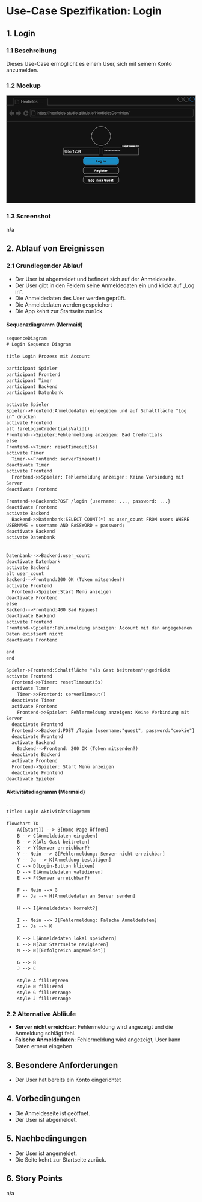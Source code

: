 # Use-Case Spezifikation: Login

## 1. Login

### 1.1 Beschreibung

Dieses Use-Case ermöglicht es einem User, sich mit seinem Konto anzumelden.

### 1.2 Mockup

![login_mockup](./login_mockup.drawio.png "login_mockup")

### 1.3 Screenshot

n/a

## 2. Ablauf von Ereignissen

### 2.1 Grundlegender Ablauf

- Der User ist abgemeldet und befindet sich auf der Anmeldeseite.
- Der User gibt in den Feldern seine Anmeldedaten ein und klickt auf „Log in“.
- Die Anmeldedaten des User werden geprüft.
- Die Anmeldedaten werden gespeichert
- Die App kehrt zur Startseite zurück.

#### Sequenzdiagramm (Mermaid)

```mermaid
sequenceDiagram
# Login Sequence Diagram

title Login Prozess mit Account

participant Spieler
participant Frontend
participant Timer
participant Backend
participant Datenbank

activate Spieler
Spieler->Frontend:Anmeldedaten eingegeben und auf Schaltfläche "Log in" drücken
activate Frontend
alt !areLoginCredentialsValid()
Frontend-->Spieler:Fehlermeldung anzeigen: Bad Credentials
else 
Frontend->>Timer: resetTimeout(5s)
activate Timer
  Timer->>Frontend: serverTimeout()
deactivate Timer
activate Frontend
  Frontend->>Spieler: Fehlermeldung anzeigen: Keine Verbindung mit Server
deactivate Frontend

Frontend->>Backend:POST /login {username: ..., password: ...}
deactivate Frontend
activate Backend
  Backend->>Datenbank:SELECT COUNT(*) as user_count FROM users WHERE USERNAME = username AND PASSWORD = password;
deactivate Backend
activate Datenbank


Datenbank-->>Backend:user_count
deactivate Datenbank
activate Backend
alt user_count
Backend-->Frontend:200 OK (Token mitsenden?)
activate Frontend
  Frontend->Spieler:Start Menü anzeigen
deactivate Frontend
else
Backend-->Frontend:400 Bad Request
deactivate Backend
activate Frontend
Frontend->Spieler:Fehlermeldung anzeigen: Account mit den angegebenen Daten existiert nicht
deactivate Frontend

end
end

Spieler->Frontend:Schaltfläche "als Gast beitreten"\ngedrückt
activate Frontend
  Frontend->>Timer: resetTimeout(5s)
  activate Timer
    Timer->>Frontend: serverTimeout()
  deactivate Timer
  activate Frontend
    Frontend->>Spieler: Fehlermeldung anzeigen: Keine Verbindung mit Server
  deactivate Frontend
  Frontend->>Backend:POST /login {username:"guest", password:"cookie"}
  deactivate Frontend
  activate Backend
    Backend-->Frontend: 200 OK (Token mitsenden?)
  deactivate Backend
  activate Frontend
  Frontend->Spieler: Start Menü anzeigen
  deactivate Frontend
deactivate Spieler
```

#### Aktivitätsdiagramm (Mermaid)

```mermaid
---
title: Login Aktivitätsdiagramm
---
flowchart TD
    A([Start]) --> B[Home Page öffnen]
    B --> C[Anmeldedaten eingeben]
    B --> X[Als Gast beitreten]
    X --> Y{Server erreichbar?}
    Y -- Nein --> G[Fehlermeldung: Server nicht erreichbar]
    Y -- Ja --> K[Anmeldung bestätigen]
    C --> D[Login-Button klicken]
    D --> E[Anmeldedaten validieren]
    E --> F{Server erreichbar?}
    
    F -- Nein --> G
    F -- Ja --> H[Anmeldedaten an Server senden]
    
    H --> I{Anmeldedaten korrekt?}
    
    I -- Nein --> J[Fehlermeldung: Falsche Anmeldedaten]
    I -- Ja --> K
    
    K --> L[Anmeldedaten lokal speichern]
    L --> M[Zur Startseite navigieren]
    M --> N([Erfolgreich angemeldet])
    
    G --> B
    J --> C
    
    style A fill:#green
    style N fill:#red
    style G fill:#orange
    style J fill:#orange
```

### 2.2 Alternative Abläufe

- **Server nicht erreichbar**: Fehlermeldung wird angezeigt und die Anmeldung schlägt fehl.
- **Falsche Anmeldedaten**: Fehlermeldung wird angezeigt, User kann Daten erneut eingeben

## 3. Besondere Anforderungen

- Der User hat bereits ein Konto eingerichtet

## 4. Vorbedingungen

- Die Anmeldeseite ist geöffnet.
- Der User ist abgemeldet.

## 5. Nachbedingungen

- Der User ist angemeldet.
- Die Seite kehrt zur Startseite zurück.

## 6. Story Points

n/a
